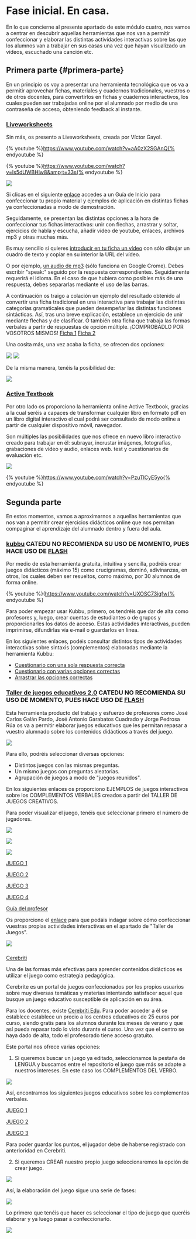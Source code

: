 # Fase inicial. En casa.

En lo que concierne al presente apartado de este  módulo cuatro, nos vamos a centrar en descubrir aquellas herramientas que nos van a permitir confeccionar y elaborar las distintas actividades interactivas sobre las que los alumnos van a trabajar en sus casas una vez que hayan visualizado un vídeos, escuchado una canción etc.

## Primera parte {#primera-parte}

En un principio os voy a presentar una herramienta tecnológica que os va a permitir aprovechar fichas, materiales y cuadernos tradicionales, vuestros o de otros docentes, para convertirlos en fichas y cuadernos interactivos, los cuales pueden  ser trabajadas online por el alumnado por medio de una contraseña de acceso,  obteniendo feedback al instante.

### [Liveworksheets](https://es.liveworksheets.com/)

Sin más, os presento a Liveworksheets,  creada por Víctor Gayol.

{% youtube %}https://www.youtube.com/watch?v=aA0zX2SGAnQ{% endyoutube %}

{% youtube %}https://www.youtube.com/watch?v=Is5dUWBHlw8&amp;t=33s{% endyoutube %}

![](/images/image80.png)

Si clicas en el siguiente [enlace](https://es.liveworksheets.com/lwsmaker/gettingstarted.asp) accedes a un Guía de Inicio para confeccionar tu propio material y ejemplos de aplicación en distintas fichas ya confeccionadas a modo de demostración.

Seguidamente, se presentan las distintas opciones a la hora de confeccionar tus fichas interactivas: unir con flechas, arrastrar y soltar, ejercicios de habla y escucha, añadir vídeo de youtube, enlaces, archivos mp3 y otras muchas más.

Es muy sencillo  si quieres [introducir en tu ficha un vídeo](https://es.liveworksheets.com/lwsmaker/gettingstarted_images/youtube.mp4) con sólo dibujar un cuadro de texto y copiar en su interior la URL del vídeo.

O por ejemplo, [un audio de mp3](https://es.liveworksheets.com/lwsmaker/gettingstarted_images/speaking.mp4) (sólo funciona en Google Crome). Debes escribir "speak:" seguido por la respuesta correspondientes. Seguidamente requerirá el idioma. En el caso de que hubiera como posibles más de una respuesta, debes separarlas mediante el uso de las barras.

A continuación os traigo a colación un ejemplo del resultado obtenido al convertir una ficha tradicional en una interactiva para trabajar las distintas categorías gramaticales que pueden desempeñar las distintas funciones sintácticas. Así, tras una breve explicación, establece un ejercicio de unir mediante flechas y de clasificar. O también otra ficha que trabaja las formas verbales a partir de respuestas de opción múltiple. ¡COMPROBADLO POR VOSOTROS MISMOS! [Ficha 1](https://es.liveworksheets.com/worksheets/es/Lengua_Castellana/Las_clases_de_palabras/Los_tipos_de_palabras_ix306qk)
[Ficha 2](https://es.liveworksheets.com/worksheets/es/Lengua_Castellana/Las_formas_verbales/Las_formas_verbales_er265xo)

Una cosita más, una vez acaba la ficha, se ofrecen dos opciones:

![](/images/image92.png)
![](/images/image67.png)

De la misma manera, tenéis la posibilidad de:

![](/images/image16.png)

### [Active Textbook](https://activetextbook.com/)

Por otro lado os proporciono la herramienta online Active Textbook, gracias a la cual seréis  a capaces de transformar cualquier libro en formato pdf en un libro digital interactivo el cual podrá ser consultado de modo online  a partir de cualquier dispositivo móvil, navegador.

Son múltiples las posibilidades que nos ofrece en nuevo libro interactivo creado para trabajar en él: subrayar, incrustar imágenes, fotografías, grabaciones de vídeo y audio, enlaces web. test y cuestionarios de evaluación etc.

![](/images/image120.png)

{% youtube %}https://www.youtube.com/watch?v=PzuTlCyE5yo{% endyoutube %}

## Segunda parte

En estos momentos, vamos a aproximarnos a aquellas herramientas que nos van a permitir crear ejercicios didácticos online que nos permitan compaginar el aprendizaje del alumnado dentro y fuera del aula.

### [kubbu](http://www.kubbu.com/) **CATEDU NO RECOMIENDA SU USO DE MOMENTO, PUES HACE USO DE [FLASH](https://www.theverge.com/2016/12/9/13903878/google-chrome-block-flash-html5)**

Por medio de esta herramienta gratuita, intuitiva y sencilla,  podréis crear juegos didácticos (máximo 15) como crucigramas, dominó, adivinanzas, en otros, los cuales deben ser resueltos, como máximo, por 30 alumnos de forma online.

{% youtube %}(https://www.youtube.com/watch?v=UXOSC73igfw{% endyoutube %}

Para poder empezar usar Kubbu, primero, os tendréis que dar de alta como profesores y, luego, crear cuentas de estudiantes o de grupos y proporcionarles los datos de acceso. Estas actividades interactivas, pueden imprimirse, difundirlas vía e-mail o guardarlos en línea.

En los siguientes enlaces, podéis consultar distintos tipos de actividades interactivas sobre sintaxis  (complementos) elaboradas mediante la herramienta Kubbu:

*   [Cuestionario con una sola respuesta correcta](http://www.kubbu.com/student/?i%3D1%26a%3D81986_repaso_de_sintaxis)
*   [Cuestionario con varias opciones correctas](http://www.kubbu.com/student/?i%3D1%26a%3D93523_66c__lengua_-_sintaxi)
*   [Arrastrar las opciones correctas](http://www.kubbu.com/student/?i%3D1%26a%3D81986_repaso_de_sintaxis)

### [Taller de juegos educativos 2.0](http://ntic.educacion.es/w3/eos/MaterialesEducativos/mem2008/taller_juegos_edu/index.php) **CATEDU NO RECOMIENDA SU USO DE MOMENTO, PUES HACE USO DE [FLASH](https://www.theverge.com/2016/12/9/13903878/google-chrome-block-flash-html5)**

Esta herramienta producto del trabajo y esfuerzo de profesores como José Carlos Galán Pardo, José Antonio Garabatos Cuadrado y Jorge Pedrosa Rúa os va a permitir elaborar juegos educativos que les permitan  repasar a vuestro alumnado sobre  los contenidos didácticos a través del juego.

![](/images/image124.png)

 Para ello, podréis seleccionar diversas opciones:

*   Distintos juegos con las mismas preguntas.
*   Un mismo juegos con preguntas aleatorias.
*   Agrupación de juegos a modo de "juegos reunidos".

En los siguientes enlaces os proporciono EJEMPLOS de juegos interactivos sobre los COMPLEMENTOS VERBALES creados a partir del  TALLER DE JUEGOS CREATIVOS.

Para poder visualizar el juego, tenéis que seleccionar primero el número de jugadores.

![](/images/image117.png)

![](/images/image47.png)

![](/images/image52.png)

[JUEGO 1](https://www.edu.xunta.es/espazoAbalar/sites/espazoAbalar/files/datos/1404895596/contido/juegosLengua/archivos/juegos/tema7/x12.html)

[JUEGO 2](https://www.edu.xunta.es/espazoAbalar/sites/espazoAbalar/files/datos/1404895596/contido/juegosLengua/archivos/juegos/tema6/x8.html)

[JUEGO 3](https://www.edu.xunta.es/espazoAbalar/sites/espazoAbalar/files/datos/1404895596/contido/juegosLengua/archivos/juegos/tema5/x6.html)

[JUEGO 4](https://www.edu.xunta.es/espazoAbalar/sites/espazoAbalar/files/datos/1404895596/contido/juegosLengua/archivos/juegos/tema9/x15.html)

[Guía del profesor](http://ntic.educacion.es/w3/eos/MaterialesEducativos/mem2008/taller_juegos_edu/ayuda/guiadelprofesor.pdf)

Os proporciono el [enlace](http://ntic.educacion.es/w3/eos/MaterialesEducativos/mem2008/taller_juegos_edu/index.php) para que podáis indagar sobre cómo confeccionar vuestras propias actividades interactivas en el apartado de  "Taller de Juegos".

![](/images/image119.png)

### 

[Cerebriti](https://www.cerebriti.com/)

Una de las formas más efectivas para aprender contenidos didácticos es utilizar el juego como estrategia pedagógica.

Cerebrite es un portal de juegos confeccionados por los propios usuarios sobre muy diversas temáticas y materias intentando satisfacer aquel que busque un juego educativo susceptible de aplicación en su área.

Para los docentes, existe [Cerebriti Edu](https://edu.cerebriti.com/?utm_source%3DWeb%26utm_medium%3DDestacado%26utm_campaign%3DDestacado%2520Home). Para poder acceder a él se establece establece un precio a los centros educativos de 25 euros por curso, siendo gratis para los alumnos  durante los meses de verano y que así pueda repasar todo lo visto durante el curso. Una vez que el centro se haya dado de alta, todo el profesorado tiene acceso gratuito.

Este portal nos ofrece varias opciones:

1.  Si queremos buscar un juego ya editado, seleccionamos la pestaña de LENGUA y buscamos entre el repositorio el juego que más se adapte a nuestros intereses. En este caso los COMPLEMENTOS DEL VERBO.

![](/images/image64.png)

Así, encontramos los siguientes juegos educativos sobre los complementos verbales.

[JUEGO 1](https://www.cerebriti.com/juegos-de-lengua/analisis-sintactico-de-oraciones%23.Wfe11o_WzIU)

[JUEGO 2](https://www.cerebriti.com/juegos-de-lengua/analiza-estas-oraciones-#.WhQpI2HiZph)

[JUEGO 3](https://www.cerebriti.com/juegos-de-lengua/complementos-directo-e-indirecto#.Wfe2VY_WzIU%20Plickers)

Para poder guardar los puntos, el jugador debe de haberse registrado con anterioridad  en Cerebriti.

2. Si queremos CREAR nuestro propio juego seleccionaremos la opción de crear juego.

![](/images/image123.png)

Así, la elaboración del juego sigue una serie de fases:

![](/images/image107.png)

Lo primero que tenéis que hacer es seleccionar el tipo de juego que queréis elaborar y ya luego pasar a confeccionarlo.

![](/images/image118.png)